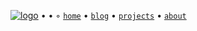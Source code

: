 [![logo](/favicon.ico)](/) • • ◦ [`home`](/) •   [`blog`](/blogs/) • [`projects`](/projects/) • [`about`](/about)
